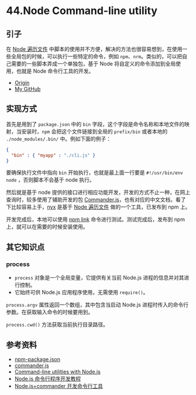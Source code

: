 # 44.Node Command-line utility
## <a name="situation"></a> 引子
在 [Node 遍历文件][url-segment45] 中脚本的使用并不方便，解决的方法也很容易想到，在使用一些全局包的时候，可以执行一些特定的命令，例如 `npm`、`nrm`。类似的，可以把自己需要的一些脚本弄成一个单独包，基于 Node 将自定义的命令添加到全局使用，也就是 Node 命令行工具的开发。


- [Origin][url-origin]
- [My GitHub][url-my-github]

## 实现方式
首先是用到了 `package.json` 中的 `bin` 字段，这个字段是命令名称和本地文件的映射，当安装时，`npm` 会把这个文件链接到全局的 `prefix/bin` 或者本地的 `./node_modules/.bin/` 中。例如下面的例子：
```json
{
  "bin" : { "myapp" : "./cli.js" }
}
```
要确保执行文件中指向 `bin` 开始执行，也就是最上面一行要是 `#!/usr/bin/env node` ，否则脚本不会基于 node 执行。

然后就是基于 node 提供的接口进行相应功能开发，开发的方式不止一种，在网上查询时，较多使用了辅助开发的包 [Commander.js][url-github-commander]，也有对应的中文文档，看了下比较容易上手，[nyx][url-github-nyx] 是基于 [Node 遍历文件][url-segment45] 做的一个工具，已发布到 npm 上。

开发完成后，本地可以使用 [npm link][url-npm-link] 命令进行测试。测试完成后，发布到 npm 上，就可以在需要的时候安装使用。

## 其它知识点
### process
- `process` 对象是一个全局变量，它提供有关当前 Node.js 进程的信息并对其进行控制。
- 它始终可供 Node.js 应用程序使用，无需使用 `require()`。

`process.argv` 属性返回一个数组，其中包含当启动 Node.js 进程时传入的命令行参数。在获取输入命令的时候要用到。

`process.cwd()` 方法获取当前执行目录路径。

## <a name="reference"></a> 参考资料
- [npm-package.json][url-npm-package]
- [commander.js][url-github-commander]
- [Command-line utilities with Node.js][url-blog1]
- [Node.js 命令行程序开发教程][url-blog2]
- [Node.js+commander 开发命令行工具][url-blog3]



[url-base]:https://xxholic.github.io/blog/draft


[url-npm-package]:https://docs.npmjs.com/files/package.json.html
[url-github-commander]:https://github.com/tj/commander.js
[url-blog1]:https://cruft.io/posts/node-command-line-utilities/
[url-blog2]:http://www.ruanyifeng.com/blog/2015/05/command-line-with-node.html
[url-blog3]:https://www.jianshu.com/p/2cae952250d1
[url-npm-link]:https://docs.npmjs.com/cli/link.html
[url-segment45]:https://github.com/XXHolic/segment/issues/45
[url-github-nyx]:https://github.com/XXHolic/nyx

[url-origin]:https://github.com/XXHolic/segment/issues/46
[url-my-github]:https://github.com/XXHolic